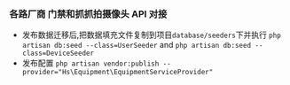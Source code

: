 ### 各路厂商 门禁和抓抓拍摄像头 API 对接
- 发布数据迁移后,把数据填充文件复制到项目`database/seeders`下并执行
  `php artisan db:seed --class=UserSeeder` and
  `php artisan db:seed --class=DeviceSeeder`
- 发布配置 `php artisan vendor:publish --provider="Hs\Equipment\EquipmentServiceProvider"`
